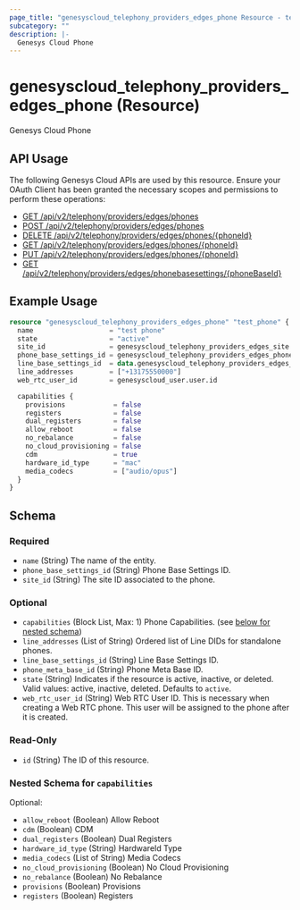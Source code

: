 ```yaml
---
page_title: "genesyscloud_telephony_providers_edges_phone Resource - terraform-provider-genesyscloud"
subcategory: ""
description: |-
  Genesys Cloud Phone
---
```

# genesyscloud_telephony_providers_edges_phone (Resource)

Genesys Cloud Phone

## API Usage
The following Genesys Cloud APIs are used by this resource. Ensure your OAuth Client has been granted the necessary scopes and permissions to perform these operations:

* [GET /api/v2/telephony/providers/edges/phones](https://developer.genesys.cloud/api/rest/v2/telephonyprovidersedge/#get-api-v2-telephony-providers-edges-phones)
* [POST /api/v2/telephony/providers/edges/phones](https://developer.genesys.cloud/api/rest/v2/telephonyprovidersedge/#post-api-v2-telephony-providers-edges-phones)
* [DELETE /api/v2/telephony/providers/edges/phones/{phoneId}](https://developer.genesys.cloud/api/rest/v2/telephonyprovidersedge/#delete-api-v2-telephony-providers-edges-phones--phoneId-)
* [GET /api/v2/telephony/providers/edges/phones/{phoneId}](https://developer.genesys.cloud/api/rest/v2/telephonyprovidersedge/#get-api-v2-telephony-providers-edges-phones--phoneId-)
* [PUT /api/v2/telephony/providers/edges/phones/{phoneId}](https://developer.genesys.cloud/api/rest/v2/telephonyprovidersedge/#put-api-v2-telephony-providers-edges-phones--phoneId-)
* [GET /api/v2/telephony/providers/edges/phonebasesettings/{phoneBaseId}](https://developer.genesys.cloud/api/rest/v2/telephonyprovidersedge/#get-api-v2-telephony-providers-edges-phonebasesettings--phoneBaseId-)

## Example Usage

```terraform
resource "genesyscloud_telephony_providers_edges_phone" "test_phone" {
  name                   = "test phone"
  state                  = "active"
  site_id                = genesyscloud_telephony_providers_edges_site.site.id
  phone_base_settings_id = genesyscloud_telephony_providers_edges_phonebasesettings.phone-base-settings.id
  line_base_settings_id  = data.genesyscloud_telephony_providers_edges_linebasesettings.line-base-settings.id
  line_addresses         = ["+13175550000"]
  web_rtc_user_id        = genesyscloud_user.user.id

  capabilities {
    provisions            = false
    registers             = false
    dual_registers        = false
    allow_reboot          = false
    no_rebalance          = false
    no_cloud_provisioning = false
    cdm                   = true
    hardware_id_type      = "mac"
    media_codecs          = ["audio/opus"]
  }
}
```

<!-- schema generated by tfplugindocs -->
## Schema

### Required

- `name` (String) The name of the entity.
- `phone_base_settings_id` (String) Phone Base Settings ID.
- `site_id` (String) The site ID associated to the phone.

### Optional

- `capabilities` (Block List, Max: 1) Phone Capabilities. (see [below for nested schema](#nestedblock--capabilities))
- `line_addresses` (List of String) Ordered list of Line DIDs for standalone phones.
- `line_base_settings_id` (String) Line Base Settings ID.
- `phone_meta_base_id` (String) Phone Meta Base ID.
- `state` (String) Indicates if the resource is active, inactive, or deleted. Valid values: active, inactive, deleted. Defaults to `active`.
- `web_rtc_user_id` (String) Web RTC User ID. This is necessary when creating a Web RTC phone. This user will be assigned to the phone after it is created.

### Read-Only

- `id` (String) The ID of this resource.

<a id="nestedblock--capabilities"></a>
### Nested Schema for `capabilities`

Optional:

- `allow_reboot` (Boolean) Allow Reboot
- `cdm` (Boolean) CDM
- `dual_registers` (Boolean) Dual Registers
- `hardware_id_type` (String) HardwareId Type
- `media_codecs` (List of String) Media Codecs
- `no_cloud_provisioning` (Boolean) No Cloud Provisioning
- `no_rebalance` (Boolean) No Rebalance
- `provisions` (Boolean) Provisions
- `registers` (Boolean) Registers

